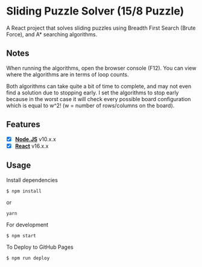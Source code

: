 # Sliding Puzzle Solver (15/8 Puzzle)

A React project that solves sliding puzzles using Breadth First Search (Brute Force), and A\* searching algorithms.

## Notes

When running the algorithms, open the browser console (F12). You can view where the algorithms are in terms of loop counts.

Both algorithms can take quite a bit of time to complete, and may not even find a solution due to stopping early. I set the algorithms to stop early because in the worst case it will check every possible board configuration which is equal to w^2! (w = number of rows/columns on the board).

## Features

- [x] **[Node.JS](https://nodejs.org)** v10.x.x
- [x] **[React](https://reactjs.org)** v16.x.x

## Usage

Install dependencies

```
$ npm install
```

or

```
yarn
```

For development

```bash
$ npm start
```

To Deploy to GitHub Pages

```bash
$ npm run deploy
```
